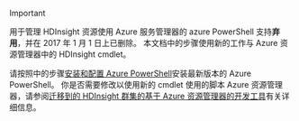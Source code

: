 > [!IMPORTANT]
> 用于管理 HDInsight 资源使用 Azure 服务管理器的 azure PowerShell 支持**弃用**，并在 2017 年 1 月 1 日上已删除。 本文档中的步骤使用新的工作与 Azure 资源管理器中的 HDInsight cmdlet。
> 
> 请按照中的步骤[安装和配置 Azure PowerShell](/powershell/azureps-cmdlets-docs)安装最新版本的 Azure PowerShell。 你是否需要修改以使用新的 cmdlet 使用的脚本 Azure 资源管理器，请参阅[迁移到的 HDInsight 群集的基于 Azure 资源管理器的开发工具](../articles/hdinsight/hdinsight-hadoop-development-using-azure-resource-manager.md)有关详细信息。
> 
> 

